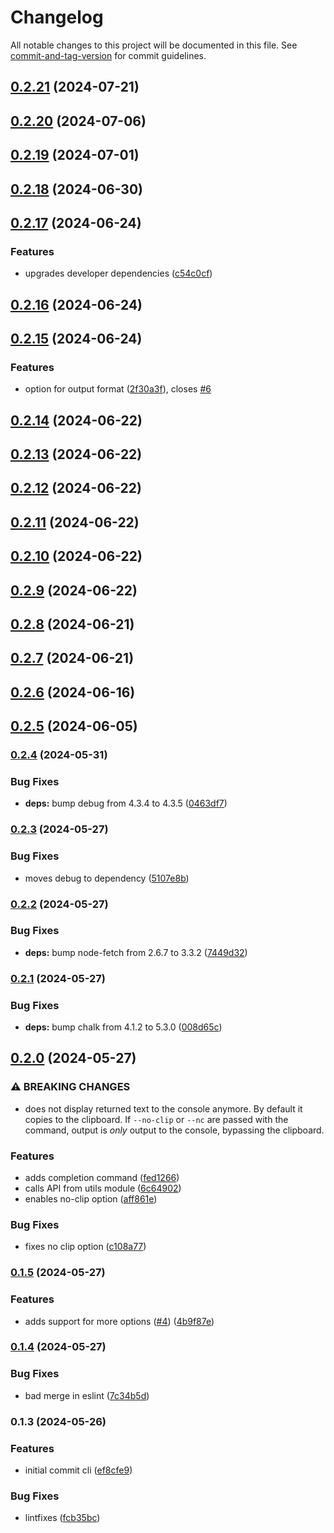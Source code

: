 # Changelog

All notable changes to this project will be documented in this file. See [commit-and-tag-version](https://github.com/absolute-version/commit-and-tag-version) for commit guidelines.

## [0.2.21](https://github.com/beauraines/bacon-ipsum-cli/compare/v0.2.20...v0.2.21) (2024-07-21)

## [0.2.20](https://github.com/beauraines/bacon-ipsum-cli/compare/v0.2.19...v0.2.20) (2024-07-06)

## [0.2.19](https://github.com/beauraines/bacon-ipsum-cli/compare/v0.2.18...v0.2.19) (2024-07-01)

## [0.2.18](https://github.com/beauraines/bacon-ipsum-cli/compare/v0.2.17...v0.2.18) (2024-06-30)

## [0.2.17](https://github.com/beauraines/bacon-ipsum-cli/compare/v0.2.16...v0.2.17) (2024-06-24)


### Features

* upgrades developer dependencies ([c54c0cf](https://github.com/beauraines/bacon-ipsum-cli/commit/c54c0cf9876b37a278957a1b95ce79b86b0dcede))

## [0.2.16](https://github.com/beauraines/bacon-ipsum-cli/compare/v0.2.15...v0.2.16) (2024-06-24)

## [0.2.15](https://github.com/beauraines/bacon-ipsum-cli/compare/v0.2.14...v0.2.15) (2024-06-24)


### Features

* option for output format ([2f30a3f](https://github.com/beauraines/bacon-ipsum-cli/commit/2f30a3f6fa91e7c331f9ec4dfbda9aca2fd2cd00)), closes [#6](https://github.com/beauraines/bacon-ipsum-cli/issues/6)

## [0.2.14](https://github.com/beauraines/bacon-ipsum-cli/compare/v0.2.13...v0.2.14) (2024-06-22)

## [0.2.13](https://github.com/beauraines/bacon-ipsum-cli/compare/v0.2.12...v0.2.13) (2024-06-22)

## [0.2.12](https://github.com/beauraines/bacon-ipsum-cli/compare/v0.2.11...v0.2.12) (2024-06-22)

## [0.2.11](https://github.com/beauraines/bacon-ipsum-cli/compare/v0.2.10...v0.2.11) (2024-06-22)

## [0.2.10](https://github.com/beauraines/bacon-ipsum-cli/compare/v0.2.9...v0.2.10) (2024-06-22)

## [0.2.9](https://github.com/beauraines/bacon-ipsum-cli/compare/v0.2.8...v0.2.9) (2024-06-22)

## [0.2.8](https://github.com/beauraines/bacon-ipsum-cli/compare/v0.2.7...v0.2.8) (2024-06-21)

## [0.2.7](https://github.com/beauraines/bacon-ipsum-cli/compare/v0.2.6...v0.2.7) (2024-06-21)

## [0.2.6](https://github.com/beauraines/bacon-ipsum-cli/compare/v0.2.5...v0.2.6) (2024-06-16)

## [0.2.5](https://github.com/beauraines/bacon-ipsum-cli/compare/v0.2.4...v0.2.5) (2024-06-05)

### [0.2.4](https://github.com/beauraines/bacon-ipsum-cli/compare/v0.2.3...v0.2.4) (2024-05-31)


### Bug Fixes

* **deps:** bump debug from 4.3.4 to 4.3.5 ([0463df7](https://github.com/beauraines/bacon-ipsum-cli/commit/0463df7d79679ff1dd13ec47b7781f3b2794a900))

### [0.2.3](https://github.com/beauraines/bacon-ipsum-cli/compare/v0.2.2...v0.2.3) (2024-05-27)


### Bug Fixes

* moves debug to dependency ([5107e8b](https://github.com/beauraines/bacon-ipsum-cli/commit/5107e8b58116570c0715b978a343f12f34fa48bf))

### [0.2.2](https://github.com/beauraines/bacon-ipsum-cli/compare/v0.2.1...v0.2.2) (2024-05-27)


### Bug Fixes

* **deps:** bump node-fetch from 2.6.7 to 3.3.2 ([7449d32](https://github.com/beauraines/bacon-ipsum-cli/commit/7449d32f88e2da06e0394fce9eebf7963a043cf0))

### [0.2.1](https://github.com/beauraines/bacon-ipsum-cli/compare/v0.2.0...v0.2.1) (2024-05-27)


### Bug Fixes

* **deps:** bump chalk from 4.1.2 to 5.3.0 ([008d65c](https://github.com/beauraines/bacon-ipsum-cli/commit/008d65ca0bec9f675802d74b54ce42adf08ca0a4))

## [0.2.0](https://github.com/beauraines/bacon-ipsum-cli/compare/v0.1.5...v0.2.0) (2024-05-27)


### ⚠ BREAKING CHANGES

* does not display returned text to the console anymore. By default it copies to the clipboard.
If `--no-clip` or `--nc` are passed with the command, output is _only_ output to the console, bypassing the clipboard.

### Features

* adds completion command ([fed1266](https://github.com/beauraines/bacon-ipsum-cli/commit/fed12669bfcb30bf40b3789ad2b2ed76f95b9f47))
* calls API from utils module ([6c64902](https://github.com/beauraines/bacon-ipsum-cli/commit/6c64902ecdc28f9ac4a15c613239b8020ecf64ec))
* enables no-clip option ([aff861e](https://github.com/beauraines/bacon-ipsum-cli/commit/aff861e75ca0bc9ddf0320d008faa41fa672312c))


### Bug Fixes

* fixes no clip option ([c108a77](https://github.com/beauraines/bacon-ipsum-cli/commit/c108a774c87ec028c13a0aa9bbedee435912b9b7))

### [0.1.5](https://github.com/beauraines/bacon-ipsum-cli/compare/v0.1.4...v0.1.5) (2024-05-27)


### Features

* adds support for more options ([#4](https://github.com/beauraines/bacon-ipsum-cli/issues/4)) ([4b9f87e](https://github.com/beauraines/bacon-ipsum-cli/commit/4b9f87e2971868cd15f92ca632571ec7d245aa94))

### [0.1.4](https://github.com/beauraines/bacon-ipsum-cli/compare/v0.1.3...v0.1.4) (2024-05-27)


### Bug Fixes

* bad merge in eslint ([7c34b5d](https://github.com/beauraines/bacon-ipsum-cli/commit/7c34b5d24f6d4bcb4445e4a6fc9271a55a7c5d4d))

### 0.1.3 (2024-05-26)


### Features

* initial commit cli ([ef8cfe9](https://github.com/beauraines/bacon-ipsum-cli/commit/ef8cfe97bce737cd564d4d9f12ee6c03ddd20a0c))


### Bug Fixes

* lintfixes ([fcb35bc](https://github.com/beauraines/bacon-ipsum-cli/commit/fcb35bc03d54028b30aa0cc988433ebd17e04040))
